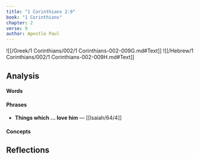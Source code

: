 ```yaml
---
title: "1 Corinthians 2:9"
book: "1 Corinthians"
chapter: 2
verse: 9
author: Apostle Paul
---
```

![[/Greek/1 Corinthians/002/1 Corinthians-002-009G.md#Text]]
![[/Hebrew/1 Corinthians/002/1 Corinthians-002-009H.md#Text]]

## Analysis

#### Words

#### Phrases
- **Things which ... love him** — [[Isaiah/64/4]]

#### Concepts

## Reflections
